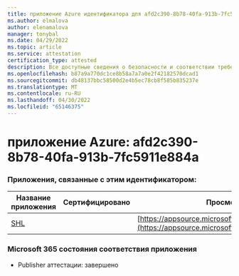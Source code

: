 ```yaml
---
title: приложение Azure идентификатора для afd2c390-8b78-40fa-913b-7fc5911e884a
ms.author: elmalova
author: elenamalova
manager: tonybal
ms.date: 04/29/2022
ms.topic: article
ms.service: attestation
certification_type: attested
description: Все доступные сведения о безопасности и соответствии требованиям для afd2c390-8b78-40fa-913b-7fc5911e884a.
ms.openlocfilehash: b87a9a770dc1ce8b58a7a7a0e2f42182570dcad1
ms.sourcegitcommit: db48137bbc58500d2e4b5ec78cb8f585b835237e
ms.translationtype: MT
ms.contentlocale: ru-RU
ms.lasthandoff: 04/30/2022
ms.locfileid: "65146375"
---
```

# <a name="azure-app-id-afd2c390-8b78-40fa-913b-7fc5911e884a"></a>приложение Azure: afd2c390-8b78-40fa-913b-7fc5911e884a


### <a name="apps-associated-with-this-id"></a>Приложения, связанные с этим идентификатором:
| **Название приложения** | **Сертифицировано** | **Просмотр в AppSource** |
|--------------|---------------|-----------------------|
| [SHL](../forward/WA200002887.md) |  | [https://appsource.microsoft.com/product/office/WA200002887](https://appsource.microsoft.com/product/office/WA200002887) |

### <a name="microsoft-365-app-compliance-status"></a>Microsoft 365 состояния соответствия приложения
- Publisher аттестации: завершено
